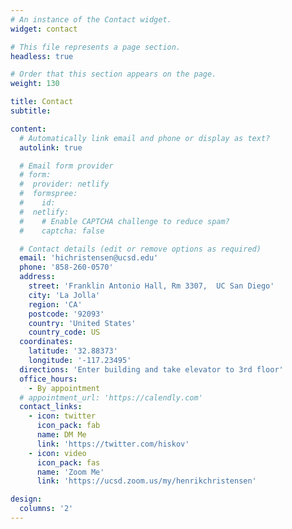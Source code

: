 ```yaml
---
# An instance of the Contact widget.
widget: contact

# This file represents a page section.
headless: true

# Order that this section appears on the page.
weight: 130

title: Contact
subtitle:

content:
  # Automatically link email and phone or display as text?
  autolink: true

  # Email form provider
  # form:
  #  provider: netlify
  #  formspree:
  #    id:
  #  netlify:
  #    # Enable CAPTCHA challenge to reduce spam?
  #    captcha: false

  # Contact details (edit or remove options as required)
  email: 'hichristensen@ucsd.edu'
  phone: '858-260-0570'
  address:
    street: 'Franklin Antonio Hall, Rm 3307,  UC San Diego'
    city: 'La Jolla'
    region: 'CA'
    postcode: '92093'
    country: 'United States'
    country_code: US
  coordinates:
    latitude: '32.88373'
    longitude: '-117.23495'
  directions: 'Enter building and take elevator to 3rd floor'
  office_hours:
    - By appointment
  # appointment_url: 'https://calendly.com'
  contact_links:
    - icon: twitter
      icon_pack: fab
      name: DM Me
      link: 'https://twitter.com/hiskov'
    - icon: video
      icon_pack: fas
      name: 'Zoom Me'
      link: 'https://ucsd.zoom.us/my/henrikchristensen'

design:
  columns: '2'
---
```

